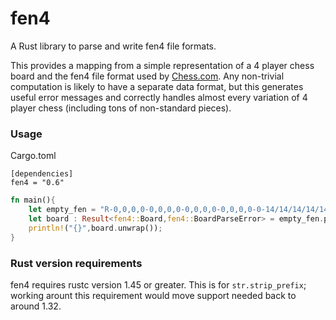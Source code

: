 fen4
====

A Rust library to parse and write fen4 file formats. 

This provides a mapping from a simple representation of a 4 player chess board
and the fen4 file format used by
[Chess.com](https://www.chess.com/4-player-chess). Any non-trivial computation
is likely to have a separate data format, but this generates useful error messages
and correctly handles almost every variation of 4 player chess (including tons of
non-standard pieces).

### Usage

Cargo.toml
```
[dependencies]
fen4 = "0.6"
```

```rust
fn main(){
    let empty_fen = "R-0,0,0,0-0,0,0,0-0,0,0,0-0,0,0,0-0-14/14/14/14/14/14/14/14/14/14/14/14/14/14";
    let board : Result<fen4::Board,fen4::BoardParseError> = empty_fen.parse();
    println!("{}",board.unwrap());
}
```
### Rust version requirements

fen4 requires rustc version 1.45 or greater. This is for `str.strip_prefix`;
working arount this requirement would move support needed back to around 1.32.

